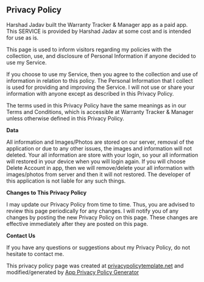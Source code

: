 ## Privacy Policy

Harshad Jadav built the Warranty Tracker & Manager app as a paid app. This SERVICE is provided by Harshad Jadav at some cost and is intended for use as is.

This page is used to inform visitors regarding my policies with the collection, use, and disclosure of Personal Information if anyone decided to use my Service.

If you choose to use my Service, then you agree to the collection and use of information in relation to this policy. 
The Personal Information that I collect is used for providing and improving the Service. I will not use or share your information with anyone except as described in this Privacy Policy.

The terms used in this Privacy Policy have the same meanings as in our Terms and Conditions, which is accessible at Warranty Tracker & Manager unless otherwise defined in this Privacy Policy.


**Data**

All information and Images/Photos are stored on our server, removal of the application or due to any other issues, the images and information will not deleted. 
Your all information are store with your login, so your all information will restored in your device when you will login again.
If you will choose Delete Account in app, then we will remove/delete your all information with images/photos from server and then it will not restored.
The developer of this application is not liable for any such things.

**Changes to This Privacy Policy**

I may update our Privacy Policy from time to time. Thus, you are advised to review this page periodically for any changes. I will notify you of any changes by posting the new Privacy Policy on this page. These changes are effective immediately after they are posted on this page.

**Contact Us**

If you have any questions or suggestions about my Privacy Policy, do not hesitate to contact me.

This privacy policy page was created at [privacypolicytemplate.net](https://privacypolicytemplate.net) and modified/generated by [App Privacy Policy Generator](https://app-privacy-policy-generator.firebaseapp.com/)
